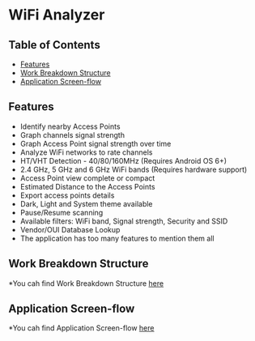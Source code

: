 <h1>WiFi Analyzer</h1>

## Table of Contents
- [Features](#features)
- [Work Breakdown Structure](#work-breakdown-structure)
- [Application Screen-flow](#application-screen-flow)

## Features
* Identify nearby Access Points
* Graph channels signal strength
* Graph Access Point signal strength over time
* Analyze WiFi networks to rate channels
* HT/VHT Detection - 40/80/160MHz (Requires Android OS 6+)
* 2.4 GHz, 5 GHz and 6 GHz WiFi bands (Requires hardware support)
* Access Point view complete or compact
* Estimated Distance to the Access Points
* Export access points details
* Dark, Light and System theme available
* Pause/Resume scanning
* Available filters: WiFi band, Signal strength, Security and SSID
* Vendor/OUI Database Lookup
* The application has too many features to mention them all

## Work Breakdown Structure
*You cah find Work Breakdown Structure [here](https://drive.google.com/file/d/1pziO0hfzvgrHEccnd8DyNU24HiQWRrpb/view?usp=share_link)

## Application Screen-flow
*You cah find Application Screen-flow [here](https://www.figma.com/file/MIqqCyxyfj3GDR2Olphzbo/Diagram---Untitled?node-id=0%3A1)

